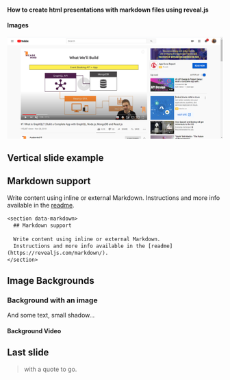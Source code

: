 #### How to create html presentations with markdown files using reveal.js



#### Images

![](img/2020-06-01_11h39_17.png)


## Vertical slide example


## Markdown support

  Write content using inline or external Markdown.
  Instructions and more info available in the [readme](https://revealjs.com/markdown/).

  ```[]
  <section data-markdown>
    ## Markdown support

    Write content using inline or external Markdown.
    Instructions and more info available in the [readme](https://revealjs.com/markdown/).
  </section>
  ```



  <section data-background="https://static.slid.es/reveal/image-placeholder.png">
    <h2>Image Backgrounds</h2>
  </section>



  <section data-background="img/photo.jpg">
    <h3>Background with an image</h3>
    And some text, small shadow...
  </section>



  <section data-state="textonvideo" data-background-video="img/video.mp4">
    <h4>Background Video</h4>
  </section>



## Last slide

> with a quote to go.

